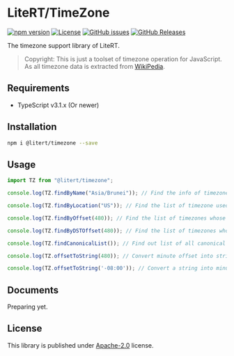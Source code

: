 # LiteRT/TimeZone

[![npm version](https://img.shields.io/npm/v/@litert/timezone.svg?colorB=brightgreen)](https://www.npmjs.com/package/@litert/timezone "Stable Version")
[![License](https://img.shields.io/npm/l/@litert/timezone.svg?maxAge=2592000?style=plastic)](https://github.com/litert/timezone/blob/master/LICENSE)
[![GitHub issues](https://img.shields.io/github/issues/litert/timezone.js.svg)](https://github.com/litert/timezone.js/issues)
[![GitHub Releases](https://img.shields.io/github/release/litert/timezone.js.svg)](https://github.com/litert/timezone.js/releases "Stable Release")

The timezone support library of LiteRT.

> Copyright: This is just a toolset of timezone operation for JavaScript.
> As all timezone data is extracted from [WikiPedia](https://en.wikipedia.org/wiki/List_of_tz_database_time_zones).

## Requirements

- TypeScript v3.1.x (Or newer)

## Installation

```sh
npm i @litert/timezone --save
```

## Usage

```ts
import TZ from "@litert/timezone";

console.log(TZ.findByName("Asia/Brunei")); // Find the info of timezone Asia/Brunei.

console.log(TZ.findByLocation("US")); // Find the list of timezone used by US.

console.log(TZ.findByOffset(480)); // Find the list of timezones whose offset is 480 (from UTC, ini).

console.log(TZ.findByDSTOffset(480)); // Find the list of timezones whose DST offset is 480.

console.log(TZ.findCanonicalList()); // Find out list of all canonical timezone.

console.log(TZ.offsetToString(480)); // Convert minute offset into string, which should be +08:00.

console.log(TZ.offsetToString('-08:00')); // Convert a string into minute offset, which should be -08:00.
```

## Documents

Preparing yet.

## License

This library is published under [Apache-2.0](./LICENSE) license.
